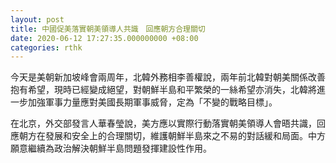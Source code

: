 ```yaml
---
layout: post
title: 中國促美落實朝美領導人共識　回應朝方合理關切
date: 2020-06-12 17:27:35.000000000 +08:00
categories: rthk
---
```


今天是美朝新加坡峰會兩周年，北韓外務相李善權說，兩年前北韓對朝美關係改善抱有希望，現時已經變成絕望，對朝鮮半島和平繁榮的一絲希望亦消失，北韓將進一步加強軍事力量應對美國長期軍事威脅，定為「不變的戰略目標」。

在北京，外交部發言人華春瑩說，美方應以實際行動落實朝美領導人會晤共識，回應朝方在發展和安全上的合理關切，維護朝鮮半島來之不易的對話緩和局面。中方願意繼續為政治解決朝鮮半島問題發揮建設性作用。
